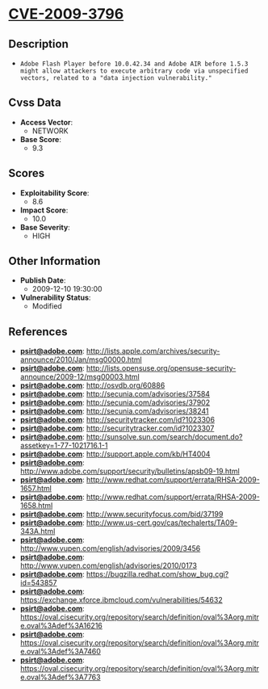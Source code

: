
# [CVE-2009-3796](http://lists.apple.com/archives/security-announce/2010/Jan/msg00000.html)

## Description

- `Adobe Flash Player before 10.0.42.34 and Adobe AIR before 1.5.3 might allow attackers to execute arbitrary code via unspecified vectors, related to a "data injection vulnerability."`

## Cvss Data

- **Access Vector**:
  - NETWORK
- **Base Score**:
  - 9.3

## Scores

- **Exploitability Score**:
  - 8.6
- **Impact Score**:
  - 10.0
- **Base Severity**:
  - HIGH

## Other Information

- **Publish Date**:
  - 2009-12-10 19:30:00
- **Vulnerability Status**:
  - Modified

## References

- **psirt@adobe.com**: http://lists.apple.com/archives/security-announce/2010/Jan/msg00000.html
- **psirt@adobe.com**: http://lists.opensuse.org/opensuse-security-announce/2009-12/msg00003.html
- **psirt@adobe.com**: http://osvdb.org/60886
- **psirt@adobe.com**: http://secunia.com/advisories/37584
- **psirt@adobe.com**: http://secunia.com/advisories/37902
- **psirt@adobe.com**: http://secunia.com/advisories/38241
- **psirt@adobe.com**: http://securitytracker.com/id?1023306
- **psirt@adobe.com**: http://securitytracker.com/id?1023307
- **psirt@adobe.com**: http://sunsolve.sun.com/search/document.do?assetkey=1-77-1021716.1-1
- **psirt@adobe.com**: http://support.apple.com/kb/HT4004
- **psirt@adobe.com**: http://www.adobe.com/support/security/bulletins/apsb09-19.html
- **psirt@adobe.com**: http://www.redhat.com/support/errata/RHSA-2009-1657.html
- **psirt@adobe.com**: http://www.redhat.com/support/errata/RHSA-2009-1658.html
- **psirt@adobe.com**: http://www.securityfocus.com/bid/37199
- **psirt@adobe.com**: http://www.us-cert.gov/cas/techalerts/TA09-343A.html
- **psirt@adobe.com**: http://www.vupen.com/english/advisories/2009/3456
- **psirt@adobe.com**: http://www.vupen.com/english/advisories/2010/0173
- **psirt@adobe.com**: https://bugzilla.redhat.com/show_bug.cgi?id=543857
- **psirt@adobe.com**: https://exchange.xforce.ibmcloud.com/vulnerabilities/54632
- **psirt@adobe.com**: https://oval.cisecurity.org/repository/search/definition/oval%3Aorg.mitre.oval%3Adef%3A16216
- **psirt@adobe.com**: https://oval.cisecurity.org/repository/search/definition/oval%3Aorg.mitre.oval%3Adef%3A7460
- **psirt@adobe.com**: https://oval.cisecurity.org/repository/search/definition/oval%3Aorg.mitre.oval%3Adef%3A7763
